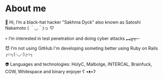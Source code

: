 # About me
🤗 Hi, I’m a black-hat hacker "Sakhma Dyck" also known as Satoshi Nakamoto ( ＾◡＾)っ ♡

💀 I’m interested in test penetration and doing cyber attacks ︻╦╤─

😈 I’m not using GitHub I'm developing someting better using Ruby on Rails ╭∩╮(･◡･)╭∩╮

👽 Languages and technologies: HolyC, Malbolge, INTERCAL, Brainfuck, COW, Whitespace and binary enjoyer ʕ •ᴥ•ʔ

